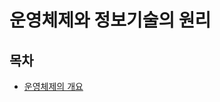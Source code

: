 # 운영체제와 정보기술의 원리

## 목차
- [운영체제의 개요](https://github.com/pika96/TIL/blob/master/%EC%9A%B4%EC%98%81%EC%B2%B4%EC%A0%9C/%EC%9A%B4%EC%98%81%EC%B2%B4%EC%A0%9C%EC%99%80%20%EC%A0%95%EB%B3%B4%EA%B8%B0%EC%88%A0%EC%9D%98%20%EC%9B%90%EB%A6%AC/%EC%9A%B4%EC%98%81%EC%B2%B4%EC%A0%9C%20%EA%B0%9C%EC%9A%94.md)